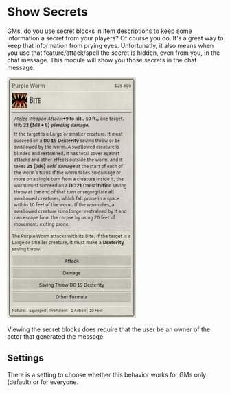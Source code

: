 # Show Secrets

GMs, do you use secret blocks in item descriptions to keep some information a secret from your players? Of course you do. It's a great way to keep that information from prying eyes. Unfortunatly, it also means when you use that feature/attack/spell the secret is hidden, even from you, in the chat message. This module will show you those secrets in the chat message.

![dnd5e screenshot](screenshot1.png?raw=true)

Viewing the secret blocks does require that the user be an owner of the actor that generated the message.

## Settings

There is a setting to choose whether this behavior works for GMs only (default) or for everyone.
